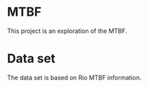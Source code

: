 # MTBF

This project is an exploration of the MTBF. 

# Data set

The data set is based on Rio MTBF information.